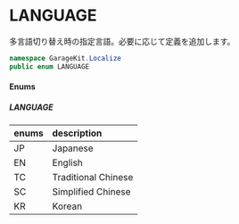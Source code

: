 # LANGUAGE

多言語切り替え時の指定言語。必要に応じて定義を追加します。

```csharp
namespace GarageKit.Localize
public enum LANGUAGE
```

#### Enums

##### __LANGUAGE__

|enums|description|
|:--|:--|
|JP|Japanese|
|EN|English|
|TC|Traditional Chinese|
|SC|Simplified Chinese|
|KR|Korean|
